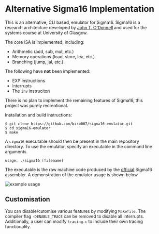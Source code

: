 # Alternative Sigma16 Implementation

This is an alternative, CLI based, emulator for Sigma16. Sigma16 is a research architecture developed by [John T. O'Donnell](https://github.com/jtod) and used for the systems course at University of Glasgow.

The core ISA is implemented, including:
- Arithmetic (add, sub, mul, etc.)
- Memory operations (load, store, lea, etc.)
- Branching (jump, jal, etc.)

The following have **not** been implemented:
- EXP instructions
- Interrupts
- The `inv` instruciton

There is no plan to implement the remaining features of Sigma16, this project was purely recreational.

Installation and build instructions:
```
$ git clone https://github.com/birb007/sigma16-emulator.git
$ cd sigma16-emulator
$ make
```

A `sigma16` executable should then be present in the main repository directory. To use the emulator, specify an executable in the command line arguments.
```
usage: ./sigma16 [filename]
```

The executable is the raw machine code produced by the [official](https://jtod.github.io/home/Sigma16/releases/3.1.2/app/Sigma16.html) Sigma16 assembler. A demonstration of the emulator usage is shown below.

![example usage](https://raw.githubusercontent.com/birb007/sigma16-emulator/master/demo/demo.png)

## Customisation

You can disable/cutomise various features by modifying `Makefile`. The compiler flag `-DENABLE_TRACE` can be removed to disable all interrupts. Additionally, a user can modify `tracing.c` to include their own tracing functionality.
